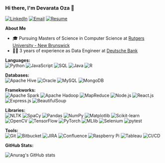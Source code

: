 ### Hi there, I'm Devarata Oza 👋


[![LinkedIn](https://img.shields.io/badge/LinkedIn--_.svg?style=social&logo=linkedin&link=https://www.linkedin.com/in/devarata/)](https://www.linkedin.com/in/devarata/)
[![Email](https://img.shields.io/badge/Email--_.svg?style=social&logo=gmail&link=mailto:do309@rutgers.edu)](mailto:do309@rutgers.edu)
[![Resume](https://img.shields.io/badge/Resume-Download-blue)](https://github.com/devarata/devarata/blob/main/Devarata%20Resume%202023.pdf)






**About Me**
- 🎓 Pursuing Masters of Science in Computer Science at [Rutgers University - New Brunswick](https://www.rutgers.edu/)
- 🧑‍💻 3 years of experience as Data Engineer at [Deutsche Bank](https://country.db.com/usa/?language_id=1&kid=usa.redirect-en.shortcut)

**Languages:**<br>
![Python](https://img.shields.io/badge/-Python-3776AB?logo=python&logoColor=white&style=flat-square)
![JavaScript](https://img.shields.io/badge/-JavaScript-F7DF1E?logo=javascript&logoColor=white&style=flat-square)
![SQL](https://img.shields.io/badge/-SQL-4479A1?logo=postgresql&logoColor=white&style=flat-square)
![Java](https://img.shields.io/badge/-Java-007396?logo=java&logoColor=white&style=flat-square)
![R](https://img.shields.io/badge/-R-Color?style=flat-square&logo=r&logoColor=white)

**Databases:**<br>
![Apache Hive](https://img.shields.io/badge/-Apache%20Hive-FDEE21?style=flat-square&logo=apachehive&logoColor=black)
![Oracle](https://img.shields.io/badge/-Oracle-F80000?style=flat-square&logo=oracle&logoColor=white)
![MySQL](https://img.shields.io/badge/-MySQL-4479A1?style=flat-square&logo=mysql&logoColor=white)
![MongoDB](https://img.shields.io/badge/-MongoDB-47A248?style=flat-square&logo=mongodb&logoColor=white)

**Framekworks:**<br>
![Apache Spark](https://img.shields.io/badge/-Apache%20Spark-E25A1C?style=flat-square&logo=apache-spark&logoColor=white)
![Apache Hadoop](https://img.shields.io/badge/-Apache%20Hadoop-FF7F17?style=flat-square&logo=apache-hadoop&logoColor=white)
![MapReduce](https://img.shields.io/badge/-MapReduce-FF7F17?style=flat-square&logo=apache&logoColor=white)
![Node.js](https://img.shields.io/badge/-Node.js-339933?style=flat-square&logo=node.js&logoColor=white)
![React.js](https://img.shields.io/badge/-React.js-61DAFB?style=flat-square&logo=react&logoColor=black)
![Express.js](https://img.shields.io/badge/-Express.js-000000?style=flat-square&logo=express&logoColor=white)
![BeautifulSoup](https://img.shields.io/badge/-BeautifulSoup-FFD43B?style=flat-square&logo=python&logoColor=white)

**Libraries:**<br>
![NLTK](https://img.shields.io/badge/-NLTK-3C873A?style=flat-square&logo=nltk&logoColor=white)
![SpaCy](https://img.shields.io/badge/-spaCy-09A3D5?style=flat-square&logo=spacy&logoColor=white)
![Pandas](https://img.shields.io/badge/-Pandas-150458?style=flat-square&logo=pandas&logoColor=white)
![NumPy](https://img.shields.io/badge/-NumPy-013243?style=flat-square&logo=numpy&logoColor=white)
![Matplotlib](https://img.shields.io/badge/-Matplotlib-11557C?style=flat-square&logo=python&logoColor=white)
![Scikit-learn](https://img.shields.io/badge/-scikit--learn-F7931E?style=flat-square&logo=scikit-learn&logoColor=white)
![OpenCV](https://img.shields.io/badge/-OpenCV-5C3EE8?style=flat-square&logo=opencv&logoColor=white)
![TensorFlow](https://img.shields.io/badge/-TensorFlow-FF6F00?style=flat-square&logo=tensorflow&logoColor=white)
![PyTorch](https://img.shields.io/badge/-PyTorch-EE4C2C?style=flat-square&logo=pytorch&logoColor=white)
![MLlib](https://img.shields.io/badge/-MLlib-E25A1C?style=flat-square&logo=apache-spark&logoColor=white)
![Selenium](https://img.shields.io/badge/-Selenium-43B02A?style=flat-square&logo=selenium&logoColor=white)
![pytest](https://img.shields.io/badge/-pytest-0A9EDC?style=flat-square&logo=python&logoColor=white)

**Tools:**<br>
![Git](https://img.shields.io/badge/-Git-F05032?style=flat-square&logo=git&logoColor=white)
![Bitbucket](https://img.shields.io/badge/-Bitbucket-0052CC?style=flat-square&logo=bitbucket&logoColor=white)
![JIRA](https://img.shields.io/badge/-JIRA-0052CC?style=flat-square&logo=jira&logoColor=white)
![Confluence](https://img.shields.io/badge/-Confluence-172B4D?style=flat-square&logo=confluence&logoColor=white)
![Raspberry Pi](https://img.shields.io/badge/-Raspberry%20Pi-C51A4A?style=flat-square&logo=raspberry-pi&logoColor=white)
![Tableau](https://img.shields.io/badge/-Tableau-E97627?style=flat-square&logo=tableau&logoColor=white)
![CI/CD](https://img.shields.io/badge/-CI%2FCD-4DC71F?style=flat-square&logo=jenkins&logoColor=white)

**GitHub Stats:**<br>

![Anurag's GitHub stats](https://github-readme-stats.vercel.app/api?username=devarata&show_icons=true&theme=onedark)












<!--
**devarata/devarata** is a ✨ _special_ ✨ repository because its `README.md` (this file) appears on your GitHub profile.

Here are some ideas to get you started:

- 🔭 I’m currently working on ...
- 🌱 I’m currently learning ...
- 👯 I’m looking to collaborate on ...
- 🤔 I’m looking for help with ...
- 💬 Ask me about ...
- 📫 How to reach me: ...
- 😄 Pronouns: ...
- ⚡ Fun fact: ...
-->
